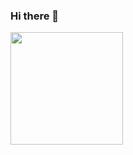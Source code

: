 ### Hi there 👋

<div>
  <a href"https://github.com/gustavocunha234">
  <img height="180em" src="https://github-readme-stats.vercel.app/api?username=gustavocunha234"/>
</div>

